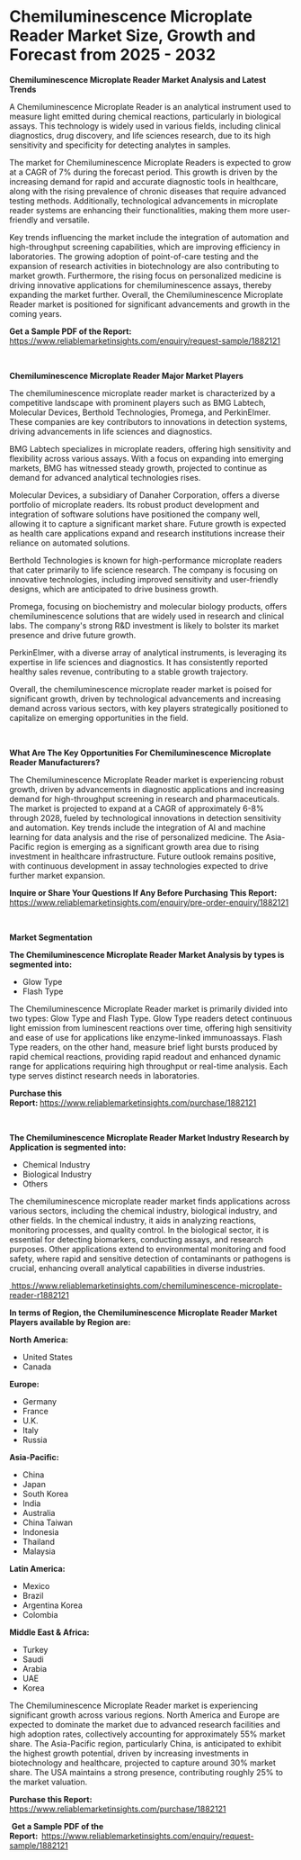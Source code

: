 <p><h1>Chemiluminescence Microplate Reader Market Size, Growth and Forecast from 2025 - 2032</h1></p><p><strong>Chemiluminescence Microplate Reader Market Analysis and Latest Trends</strong></p>
<p><p>A Chemiluminescence Microplate Reader is an analytical instrument used to measure light emitted during chemical reactions, particularly in biological assays. This technology is widely used in various fields, including clinical diagnostics, drug discovery, and life sciences research, due to its high sensitivity and specificity for detecting analytes in samples.</p><p>The market for Chemiluminescence Microplate Readers is expected to grow at a CAGR of 7% during the forecast period. This growth is driven by the increasing demand for rapid and accurate diagnostic tools in healthcare, along with the rising prevalence of chronic diseases that require advanced testing methods. Additionally, technological advancements in microplate reader systems are enhancing their functionalities, making them more user-friendly and versatile.</p><p>Key trends influencing the market include the integration of automation and high-throughput screening capabilities, which are improving efficiency in laboratories. The growing adoption of point-of-care testing and the expansion of research activities in biotechnology are also contributing to market growth. Furthermore, the rising focus on personalized medicine is driving innovative applications for chemiluminescence assays, thereby expanding the market further. Overall, the Chemiluminescence Microplate Reader market is positioned for significant advancements and growth in the coming years.</p></p>
<p><strong>Get a Sample PDF of the Report:&nbsp;</strong> <a href="https://www.reliablemarketinsights.com/enquiry/request-sample/1882121?utm_campaign=3567&utm_medium=2&utm_source=Github&utm_content=ia&utm_term=14042025&utm_id=chemiluminescence-microplate-reader">https://www.reliablemarketinsights.com/enquiry/request-sample/1882121</a></p>
<p>&nbsp;</p>
<p><strong>Chemiluminescence Microplate Reader Major Market Players</strong></p>
<p><p>The chemiluminescence microplate reader market is characterized by a competitive landscape with prominent players such as BMG Labtech, Molecular Devices, Berthold Technologies, Promega, and PerkinElmer. These companies are key contributors to innovations in detection systems, driving advancements in life sciences and diagnostics.</p><p>BMG Labtech specializes in microplate readers, offering high sensitivity and flexibility across various assays. With a focus on expanding into emerging markets, BMG has witnessed steady growth, projected to continue as demand for advanced analytical technologies rises.</p><p>Molecular Devices, a subsidiary of Danaher Corporation, offers a diverse portfolio of microplate readers. Its robust product development and integration of software solutions have positioned the company well, allowing it to capture a significant market share. Future growth is expected as health care applications expand and research institutions increase their reliance on automated solutions.</p><p>Berthold Technologies is known for high-performance microplate readers that cater primarily to life science research. The company is focusing on innovative technologies, including improved sensitivity and user-friendly designs, which are anticipated to drive business growth.</p><p>Promega, focusing on biochemistry and molecular biology products, offers chemiluminescence solutions that are widely used in research and clinical labs. The company's strong R&D investment is likely to bolster its market presence and drive future growth.</p><p>PerkinElmer, with a diverse array of analytical instruments, is leveraging its expertise in life sciences and diagnostics. It has consistently reported healthy sales revenue, contributing to a stable growth trajectory.</p><p>Overall, the chemiluminescence microplate reader market is poised for significant growth, driven by technological advancements and increasing demand across various sectors, with key players strategically positioned to capitalize on emerging opportunities in the field.</p></p>
<p>&nbsp;</p>
<p><strong>What Are The Key Opportunities For Chemiluminescence Microplate Reader Manufacturers?</strong></p>
<p><p>The Chemiluminescence Microplate Reader market is experiencing robust growth, driven by advancements in diagnostic applications and increasing demand for high-throughput screening in research and pharmaceuticals. The market is projected to expand at a CAGR of approximately 6-8% through 2028, fueled by technological innovations in detection sensitivity and automation. Key trends include the integration of AI and machine learning for data analysis and the rise of personalized medicine. The Asia-Pacific region is emerging as a significant growth area due to rising investment in healthcare infrastructure. Future outlook remains positive, with continuous development in assay technologies expected to drive further market expansion.</p></p>
<p><strong>Inquire or Share Your Questions If Any Before Purchasing This Report:</strong> <a href="https://www.reliablemarketinsights.com/enquiry/pre-order-enquiry/1882121?utm_campaign=3567&utm_medium=2&utm_source=Github&utm_content=ia&utm_term=14042025&utm_id=chemiluminescence-microplate-reader">https://www.reliablemarketinsights.com/enquiry/pre-order-enquiry/1882121</a></p>
<p>&nbsp;</p>
<p><strong>Market Segmentation</strong></p>
<p><strong>The Chemiluminescence Microplate Reader Market Analysis by types is segmented into:</strong></p>
<p><ul><li>Glow Type</li><li>Flash Type</li></ul></p>
<p><p>The Chemiluminescence Microplate Reader market is primarily divided into two types: Glow Type and Flash Type. Glow Type readers detect continuous light emission from luminescent reactions over time, offering high sensitivity and ease of use for applications like enzyme-linked immunoassays. Flash Type readers, on the other hand, measure brief light bursts produced by rapid chemical reactions, providing rapid readout and enhanced dynamic range for applications requiring high throughput or real-time analysis. Each type serves distinct research needs in laboratories.</p></p>
<p><strong>Purchase this Report:&nbsp;</strong><a href="https://www.reliablemarketinsights.com/purchase/1882121?utm_campaign=3567&utm_medium=2&utm_source=Github&utm_content=ia&utm_term=14042025&utm_id=chemiluminescence-microplate-reader">https://www.reliablemarketinsights.com/purchase/1882121</a></p>
<p>&nbsp;</p>
<p><strong>The Chemiluminescence Microplate Reader Market Industry Research by Application is segmented into:</strong></p>
<p><ul><li>Chemical Industry</li><li>Biological Industry</li><li>Others</li></ul></p>
<p><p>The chemiluminescence microplate reader market finds applications across various sectors, including the chemical industry, biological industry, and other fields. In the chemical industry, it aids in analyzing reactions, monitoring processes, and quality control. In the biological sector, it is essential for detecting biomarkers, conducting assays, and research purposes. Other applications extend to environmental monitoring and food safety, where rapid and sensitive detection of contaminants or pathogens is crucial, enhancing overall analytical capabilities in diverse industries.</p></p>
<p><a href="https://www.reliablemarketinsights.com/chemiluminescence-microplate-reader-r1882121?utm_campaign=3567&utm_medium=2&utm_source=Github&utm_content=ia&utm_term=14042025&utm_id=chemiluminescence-microplate-reader">&nbsp;https://www.reliablemarketinsights.com/chemiluminescence-microplate-reader-r1882121</a></p>
<p><strong>In terms of Region, the Chemiluminescence Microplate Reader Market Players available by Region are:</strong></p>
<p>
    <p> <strong> North America: </strong>
        <ul>
            <li>United States</li>
            <li>Canada</li>
        </ul>
        </p> 
    <p> <strong> Europe: </strong>
        <ul>
            <li>Germany</li>
            <li>France</li>
            <li>U.K.</li>
            <li>Italy</li>
            <li>Russia</li>
        </ul>
        </p> 
    <p> <strong> Asia-Pacific: </strong>
        <ul>
            <li>China</li>
            <li>Japan</li>
            <li>South Korea</li>
            <li>India</li>
            <li>Australia</li>
            <li>China Taiwan</li>
            <li>Indonesia</li>
            <li>Thailand</li>
            <li>Malaysia</li>
        </ul>
        </p> 
    <p> <strong> Latin America: </strong>
        <ul>
            <li>Mexico</li>
            <li>Brazil</li>
            <li>Argentina Korea</li>
            <li>Colombia</li>
        </ul>
        </p> 
    <p> <strong> Middle East & Africa: </strong>
        <ul>
            <li>Turkey</li>
            <li>Saudi</li>
            <li>Arabia</li>
            <li>UAE</li>
            <li>Korea</li>
        </ul>
    </p>
    </p>
<p><p>The Chemiluminescence Microplate Reader market is experiencing significant growth across various regions. North America and Europe are expected to dominate the market due to advanced research facilities and high adoption rates, collectively accounting for approximately 55% market share. The Asia-Pacific region, particularly China, is anticipated to exhibit the highest growth potential, driven by increasing investments in biotechnology and healthcare, projected to capture around 30% market share. The USA maintains a strong presence, contributing roughly 25% to the market valuation.</p></p>
<p><strong>Purchase this Report: </strong><a href="https://www.reliablemarketinsights.com/purchase/1882121?utm_campaign=3567&utm_medium=2&utm_source=Github&utm_content=ia&utm_term=14042025&utm_id=chemiluminescence-microplate-reader">https://www.reliablemarketinsights.com/purchase/1882121</a></p>
<p>&nbsp;<strong>Get a Sample PDF of the Report:&nbsp;&nbsp;</strong><a href="https://www.reliablemarketinsights.com/enquiry/request-sample/1882121?utm_campaign=3567&utm_medium=2&utm_source=Github&utm_content=ia&utm_term=14042025&utm_id=chemiluminescence-microplate-reader">https://www.reliablemarketinsights.com/enquiry/request-sample/1882121</a></p>
<p><strong></strong></p>
<p><p></p><p></p><p></p></p>